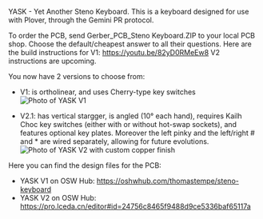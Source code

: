 YASK - Yet Another Steno Keyboard.
This is a keyboard designed for use with Plover, through the Gemini PR protocol.

To order the PCB, send Gerber_PCB_Steno Keyboard.ZIP to your local PCB shop. Choose the default/cheapest answer to all their questions. 
Here are the build instructions for V1: https://youtu.be/82yD0RMeEw8
V2 instructions are upcoming.

You now have 2 versions to choose from:
* V1: is ortholinear, and uses Cherry-type key switches
![Photo of YASK V1](https://github.com/ttempe/YASK/blob/main/YASK_small.jpg?raw=true)

* V2.1: has vertical stargger, is angled (10° each hand), requires Kailh Choc key switches (either with or without hot-swap sockets), and features optional key plates. Moreover the left pinky and the left/right # and * are wired separately, allowing for future evolutions.
![Photo of YASK V2 with custom copper finish](https://github.com/ttempe/YASK/blob/main/YASK%20V2.1%20copper%20finish_small.jpg?raw=true)

Here you can find the design files for the PCB: 
* YASK V1 on OSW Hub: https://oshwhub.com/thomastempe/steno-keyboard
* YASK V2 on OSW Hub: https://pro.lceda.cn/editor#id=24756c8465f9488d9ce5336baf65117a

